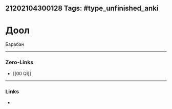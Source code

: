 21202104300128
Tags: #type_unfinished_anki 
---
# Доол

Барабан

---
### Zero-Links
- [[00 QI]]
---
### Links
-